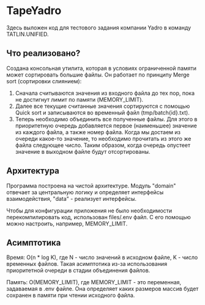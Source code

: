 # TapeYadro
Здесь выложен код для тестового задания компании Yadro в команду TATLIN.UNIFIED.

## Что реализовано?
Создана консольная утилита, которая в условиях ограниченной памяти может сортировать большие файлы. Он работает по принципу Merge sort (сортировки слиянием):

1. Сначала считываются значения из входного файла до тех пор, пока не достигнут лимит по памяти (MEMORY_LIMIT).
2. Далее все текущие считанные значения сортируются с помощью Quick sort и записываются во временный файл (tmp/batch{id}.txt).
3. Теперь необходимо объединить все полученные файлы. Для этого в приоритетную очередь добавляется первое (наименьшее) значение из каждого файла, а также номер файла. Когда мы достаем из очереди какое-то значение, то необходимо прочитать из этого же файла следующее число. Таким образом, когда очередь опустеет значение в выходном файле будут отсортированы.

## Архитектура
Программа построена на чистой архитектуре. Модуль "domain" отвечает за центральную логику и определяет интерфейсы взаимодействия, "data" - реализует интерфейсы. 

Чтобы для конфигурации приложения не было необходимости перекомпилировать код, использован files/.env файл. С его помощью можно настроить, например, MEMORY_LIMIT.

## Асимптотика
Время: O(n * log K), где N - число значений в исходном файле, K - число временных файлов. Такая асимптотика из-за использования приоритетной очереди в стадии объединения файлов.

Память: O(MEMORY_LIMIT), где MEMORY_LIMIT - это переменная, задаваемая в .env файле. Она определяет каких размеров массив будет сохранен в памяти при чтении исходного файла.